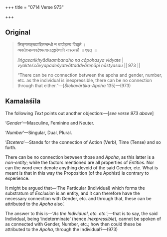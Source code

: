 +++
title = "0714 Verse 973"

+++
## Original 
>
> लिङ्गसङ्ख्यादिसम्बन्धो न चापोहस्य विद्यते ।  
> व्यक्तेश्चाव्यपदेश्यत्वात्तद्द्वारेणापि नास्त्यसौ ॥ ९७३ ॥ 
>
> *liṅgasaṅkhyādisambandho na cāpohasya vidyate* \|  
> *vyakteścāvyapadeśyatvāttaddvāreṇāpi nāstyasau* \|\| 973 \|\| 
>
> “There can be no connection between the apoha and gender, number, etc. as the individual is inexpressible, there can be no connection through that either.”—[*Ślokavārtika*-*Apoha* 135]—(973)



## Kamalaśīla

The following *Text* points out another objection:—[*see verse 973 above*]

‘*Gender*’—Masculine, Feminine and Neuter.

‘*Number*’—Singular, Dual, Plural.

‘*Etcetera*’—Stands for the connection of Action (Verb), Time (Tense) and so forth.

There can be no connection between those and *Apoha*, as this latter is a *non-entity*; while the factors mentioned are all properties of *Entities*. Nor can the word ever denote anything devoid of the said Gender, etc. What is meant is that in this way the Proposition (of the Apohist) is contrary to experience.

It might be argued that—‘The Particular (Individual) which forms the substratum of *Exclusion* is an entity, and it can therefore have the necessary connection with Gender, etc. and through that, these can be attributed to the *Apoha* also’.

The answer to this is—‘*As the Individual*, *etc. etc*.’;—that is to say, the said Individual, being ‘indeterminate’ (hence *inexpressible*), cannot be spoken of as connected with Gender, Number, etc.; how then could these be attributed to the *Apoha*, through the Individual?—(973)


